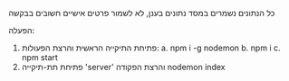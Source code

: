 כל הנתונים נשמרים במסד נתונים בענן, לא לשמור פרטים אישיים חשובים בבקשה

הפעלה:
1. פתיחת התיקייה הראשית והרצת הפעולות:
 a. npm i -g nodemon
 b. npm i
 c. npm start
2. פתיחת תת-תיקייה 'server' והרצת הפקודה nodemon index
